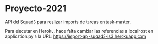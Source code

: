 # Proyecto-2021
API del Squad3 para realizar imports de tareas en task-master.

Para ejecutar en Heroku, hace falta cambiar las referencias a localhost en application.py a la URL: https://import-api-suqad3-is3.herokuapp.com

